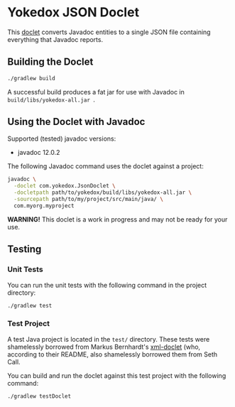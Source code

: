 # Yokedox JSON Doclet

This [doclet](https://docs.oracle.com/javase/9/docs/api/jdk/javadoc/doclet/package-summary.html)
converts Javadoc entities to a single JSON file containing everything that Javadoc reports.

## Building the Doclet

```bash
./gradlew build
```

A successful build produces a fat jar for use with Javadoc in `build/libs/yokedox-all.jar `.

## Using the Doclet with Javadoc

Supported (tested) javadoc versions:
- javadoc 12.0.2

The following Javadoc command uses the doclet against a project:

```bash
javadoc \
  -doclet com.yokedox.JsonDoclet \
  -docletpath path/to/yokedox/build/libs/yokedox-all.jar \
  -sourcepath path/to/my/project/src/main/java/ \
  com.myorg.myproject
```

**WARNING!** This doclet is a work in progress and may not be ready for your use.


## Testing

### Unit Tests

You can run the unit tests with the following command in the project directory:

```bash
./gradlew test
```

### Test Project

A test Java project is located in the `test/` directory. These tests were
shamelessly borrowed from Markus Bernhardt's
[xml-doclet](https://github.com/MarkusBernhardt/xml-doclet) (who, according to
their README, also shamelessly borrowed them from Seth Call.

You can build and run the doclet against this test project with the following command:

```bash
./gradlew testDoclet
```
